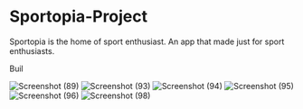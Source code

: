 # Sportopia-Project
Sportopia is the home of sport enthusiast. An app that made just for sport enthusiasts.

Buil

![Screenshot (89)](https://github.com/AbassKoyang/Sportopia-Project/assets/125982523/b271f945-3701-4f5f-affa-50b759140b07)
![Screenshot (93)](https://github.com/AbassKoyang/Sportopia-Project/assets/125982523/4ed9b8b2-cef5-4df3-b68d-4f18eafb28ca)
![Screenshot (94)](https://github.com/AbassKoyang/Sportopia-Project/assets/125982523/9ea5013f-2050-4bc6-99a1-de9e0a3445fd)
![Screenshot (95)](https://github.com/AbassKoyang/Sportopia-Project/assets/125982523/f7f2413a-ad46-408c-9b2c-190f4e89b15e)
![Screenshot (96)](https://github.com/AbassKoyang/Sportopia-Project/assets/125982523/5dae678b-61f8-4053-92ee-8afd86435665)
![Screenshot (98)](https://github.com/AbassKoyang/Sportopia-Project/assets/125982523/904538b9-abb2-4685-adeb-101a4374d6a5)
